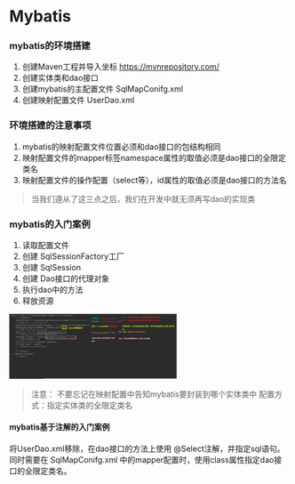 # Mybatis

### mybatis的环境搭建

1. 创建Maven工程并导入坐标 https://mvnrepository.com/
2. 创建实体类和dao接口
3. 创建mybatis的主配置文件 SqlMapConifg.xml
4. 创建映射配置文件 UserDao.xml

### 环境搭建的注意事项

1. mybatis的映射配置文件位置必须和dao接口的包结构相同
2. 映射配置文件的mapper标签namespace属性的取值必须是dao接口的全限定类名
3. 映射配置文件的操作配置（select等），id属性的取值必须是dao接口的方法名

>当我们遵从了这三点之后，我们在开发中就无须再写dao的实现类

### mybatis的入门案例

1. 读取配置文件
2. 创建 SqlSessionFactory工厂
3. 创建 SqlSession
4. 创建 Dao接口的代理对象
5. 执行dao中的方法
6. 释放资源

<img src = "https://github.com/senhao1104/ssm/blob/master/01_Mybatis/%E8%B5%84%E6%96%99/images/2019-11-25-01.png" width = "60%">

>注意：
不要忘记在映射配置中告知mybatis要封装到哪个实体类中
配置方式：指定实体类的全限定类名

#### mybatis基于注解的入门案例

将UserDao.xml移除，在dao接口的方法上使用 @Select注解，并指定sql语句。
同时需要在 SqlMapConifg.xml 中的mapper配置时，使用class属性指定dao接口的全限定类名。